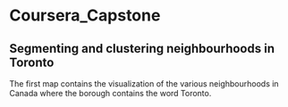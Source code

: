 # Coursera_Capstone

## Segmenting and clustering neighbourhoods in Toronto

The first map contains the visualization of the various neighbourhoods in Canada where the borough contains the word Toronto.

